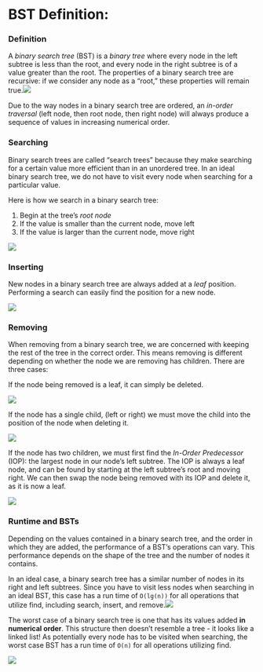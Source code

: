 # BST Definition:

### Definition <span id="definition"></span>

A _binary search tree_ (BST) is a _binary tree_ where every node in the left subtree is less than the root, and every node in the right subtree is of a value greater than the root. The properties of a binary search tree are recursive: if we consider any node as a “root,” these properties will remain true.![](https://courses.engr.illinois.edu/cs225/sp2021/assets/notes/bst/bsttreetraversal.png)

Due to the way nodes in a binary search tree are ordered, an _in-order traversal_ (left node, then root node, then right node) will always produce a sequence of values in increasing numerical order.

### Searching <span id="searching"></span>

Binary search trees are called “search trees” because they make searching for a certain value more efficient than in an unordered tree. In an ideal binary search tree, we do not have to visit every node when searching for a particular value.

Here is how we search in a binary search tree:

1.  Begin at the tree’s _root node_
2.  If the value is smaller than the current node, move left
3.  If the value is larger than the current node, move right

![](https://courses.engr.illinois.edu/cs225/sp2021/assets/notes/bst/bstsearch.png)

### Inserting <span id="inserting"></span>

New nodes in a binary search tree are always added at a _leaf_ position. Performing a search can easily find the position for a new node.

![](https://courses.engr.illinois.edu/cs225/sp2021/assets/notes/bst/insert.png)

### Removing <span id="removing"></span>

When removing from a binary search tree, we are concerned with keeping the rest of the tree in the correct order. This means removing is different depending on whether the node we are removing has children. There are three cases:

If the node being removed is a leaf, it can simply be deleted.

![](https://courses.engr.illinois.edu/cs225/sp2021/assets/notes/bst/removeleaf.png)

If the node has a single child, (left or right) we must move the child into the position of the node when deleting it.

![](https://courses.engr.illinois.edu/cs225/sp2021/assets/notes/bst/onechildremove.png)

If the node has two children, we must first find the _In-Order Predecessor_ (IOP): the largest node in our node’s left subtree. The IOP is always a leaf node, and can be found by starting at the left subtree’s root and moving right. We can then swap the node being removed with its IOP and delete it, as it is now a leaf.

![](https://courses.engr.illinois.edu/cs225/sp2021/assets/notes/bst/remove2child.png)

### Runtime and BSTs <span id="runtime-and-bsts"></span>

Depending on the values contained in a binary search tree, and the order in which they are added, the performance of a BST’s operations can vary. This performance depends on the shape of the tree and the number of nodes it contains.

In an ideal case, a binary search tree has a similar number of nodes in its right and left subtrees. Since you have to visit less nodes when searching in an ideal BST, this case has a run time of `O(lg(n))` for all operations that utilize find, including search, insert, and remove.![](https://courses.engr.illinois.edu/cs225/sp2021/assets/notes/bst/goodbst.png)

The worst case of a binary search tree is one that has its values added **in numerical order**. This structure then doesn’t resemble a tree - it looks like a linked list! As potentially every node has to be visited when searching, the worst case BST has a run time of `O(n)` for all operations utilizing find.

![](https://courses.engr.illinois.edu/cs225/sp2021/assets/notes/bst/badbst.png)
